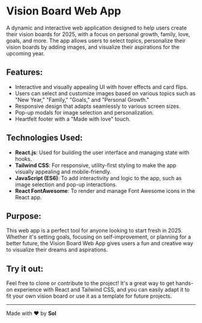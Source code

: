 # Vision Board Web App

A dynamic and interactive web application designed to help users create their vision boards for 2025, with a focus on personal growth, family, love, goals, and more. The app allows users to select topics, personalize their vision boards by adding images, and visualize their aspirations for the upcoming year.

## Features:
- Interactive and visually appealing UI with hover effects and card flips.
- Users can select and customize images based on various topics such as "New Year," "Family," "Goals," and "Personal Growth."
- Responsive design that adapts seamlessly to various screen sizes.
- Pop-up modals for image selection and personalization.
- Heartfelt footer with a "Made with love" touch.

## Technologies Used:
- **React.js**: Used for building the user interface and managing state with hooks.
- **Tailwind CSS**: For responsive, utility-first styling to make the app visually appealing and mobile-friendly.
- **JavaScript (ES6)**: To add interactivity and logic to the app, such as image selection and pop-up interactions.
- **React FontAwesome**: To render and manage Font Awesome icons in the React app.

## Purpose:
This web app is a perfect tool for anyone looking to start fresh in 2025. Whether it's setting goals, focusing on self-improvement, or planning for a better future, the Vision Board Web App gives users a fun and creative way to visualize their dreams and aspirations.

## Try it out:
Feel free to clone or contribute to the project! It's a great way to get hands-on experience with React and Tailwind CSS, and you can easily adapt it to fit your own vision board or use it as a template for future projects.

---

Made with ❤️ by **Sol**
